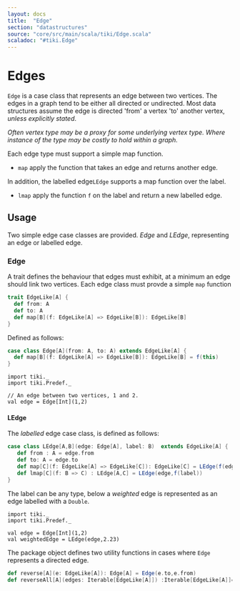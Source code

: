 ```yaml
---
layout: docs 
title:  "Edge"
section: "datastructures"
source: "core/src/main/scala/tiki/Edge.scala"
scaladoc: "#tiki.Edge"
---
```

# Edges

`Edge` is a case class that represents an edge between two vertices. The edges in
a graph tend to be either all directed or undirected. Most data structures assume
the edge is directed 'from' a vertex 'to' another vertex, _unless explicitly stated_.
 

_Often vertex type may be a proxy for some underlying vertex type.
Where instance of the type may be costly to hold within a graph._
 
Each edge type must support a simple map function.

- `map` apply the function that takes an edge and returns another edge.

 
 In addition, the labelled edge`LEdge` supports a map function over the label.
 
 - `lmap` apply the function `f` on the label and return a new labelled edge.
 

## Usage

Two simple edge case classes are provided. _Edge_ and _LEdge_, representing an 
edge or labelled edge.

### Edge

A trait defines the behaviour that edges must exhibit, at a minimum an edge should link two vertices.
Each edge class must provde a simple `map` function 

```scala
trait EdgeLike[A] {
  def from: A
  def to: A
  def map[B](f: EdgeLike[A] => EdgeLike[B]): EdgeLike[B]
}
```

Defined as follows:
```scala
case class Edge[A](from: A, to: A) extends EdgeLike[A] {
  def map[B](f: EdgeLike[A] => EdgeLike[B]): EdgeLike[B] = f(this)
}
```

```tut
import tiki._
import tiki.Predef._

// An edge between two vertices, 1 and 2.
val edge = Edge[Int](1,2)
```

#### LEdge

The _labelled_ edge case class, is defined as follows:

```scala
case class LEdge[A,B](edge: Edge[A], label: B)  extends EdgeLike[A] {
   def from : A = edge.from
   def to: A = edge.to
   def map[C](f: EdgeLike[A] => EdgeLike[C]): EdgeLike[C] = LEdge(f(edge),label)
   def lmap[C](f: B => C) : LEdge[A,C] = LEdge(edge,f(label))
}
```

The label can be any type, below a _weighted_ edge is represented as 
an edge labelled with a `Double`.

```tut
import tiki._
import tiki.Predef._

val edge = Edge[Int](1,2)
val weightedEdge = LEdge(edge,2.23)
```

The package object defines two utility functions in cases where `Edge` represents a directed edge.

```scala
def reverse[A](e: EdgeLike[A]): Edge[A] = Edge(e.to,e.from)
def reverseAll[A](edges: Iterable[EdgeLike[A]]) :Iterable[EdgeLike[A]]= edges.map(_.map(reverse))
  ```
  
